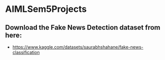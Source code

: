 # AIMLSem5Projects

## Download the Fake News Detection dataset from here:
- https://www.kaggle.com/datasets/saurabhshahane/fake-news-classification 